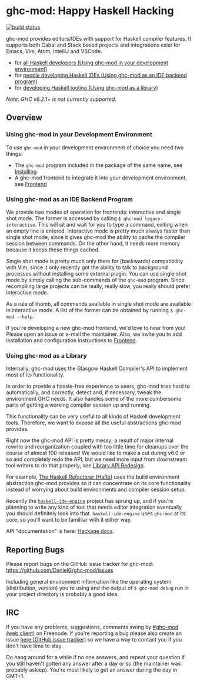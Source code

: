 # ghc-mod: Happy Haskell Hacking
[![build status](https://gitlab.com/dxld/ghc-mod/badges/master/build.svg)](https://gitlab.com/dxld/ghc-mod/commits/master)

ghc-mod provides editors/IDEs with support for Haskell compiler features. It
supports both Cabal and Stack based projects and integrations exist for Emacs,
Vim, Atom, IntelliJ and VSCode.

- for [all Haskell developers (Using ghc-mod in your development environment)](#using-ghc-mod-in-your-development-environment)
- for [people developing Haskell IDEs (Using ghc-mod as an IDE backend program)](#using-ghc-mod-as-an-ide-backend-program)
- for [developing Haskell tooling (Using ghc-mod as a library)](#using-ghc-mod-as-a-library)

*Note: GHC v8.2.1+ is not currently supported.*

## Overview

### Using ghc-mod in your Development Environment

To use `ghc-mod` in your development environment of choice you need two things:

  - The `ghc-mod` program included in the package of the same name, see [Installing](https://github.com/DanielG/ghc-mod/wiki/Installing)
  - A ghc-mod frontend to integrate it into your development environment, see [Frontend](https://github.com/DanielG/ghc-mod/wiki/Frontend)

### Using ghc-mod as an IDE Backend Program

We provide two modes of operation for frontends: interactive and single shot
mode. The former is accessed by calling `$ ghc-mod legacy-interactive`. This will
sit and wait for you to type a command, exiting when an empty line is
entered. Interactive mode is pretty much always faster than single shot mode,
since it gives ghc-mod the ability to cache the compiler session between
commands. On the other hand, it needs more memory because it keeps these things
cached. 

Single shot mode is pretty much only there for (backwards) compatibility with
Vim, since it only recently got the ability to talk to background processes
without installing some external plugin. You can use single shot mode by simply
calling the sub-commands of the `ghc-mod` program. Since recompiling large
projects can be really, really slow, you really should prefer interactive mode.

As a rule of thumb, all commands available in single shot mode are available in
interactive mode. A list of the former can be obtained by running 
`$ ghc-mod --help`.

If you're developing a new ghc-mod frontend, we'd love to hear from you! Please
open an issue or e-mail the maintainer. Also, we invite you to add installation
and configuration instructions to
[Frontend](https://github.com/DanielG/ghc-mod/wiki/Frontend).

### Using ghc-mod as a Library

Internally, ghc-mod uses the Glasgow Haskell Compiler's API to implement most of
its functionality.

In order to provide a hassle-free experience to users, ghc-mod tries hard to
automatically, and correctly, detect and, if necessary, tweak the environment GHC
needs. It also handles some of the more cumbersome parts of getting a working
compiler session up and running.

This functionality can be very useful to all kinds of Haskell development tools.
Therefore, we want to expose all the useful abstractions ghc-mod provides.

Right now the ghc-mod API is pretty messy; a result of major internal rewrite
and reorganization coupled with too little time for cleanups over the course of
almost 100 releases! We would like to make a cut during v6.0 or so and
completely redo the API, but we need more input from downstream tool writers to
do that properly, see [Library API Redesign](Library-API-Redesign.md).

For example, [The Haskell Refactorer (HaRe)](https://github.com/alanz/HaRe) uses
the build environment abstraction ghc-mod provides so it can concentrate on its
core functionality instead of worrying about build environments and compiler
session setup.

Recently the
[`haskell-ide-engine`](https://github.com/haskell/haskell-ide-engine) project
has sprung up, and if you're planning to write any kind of tool that needs editor
integration eventually you should definitely look into that. `haskell-ide-engine`
uses `ghc-mod` at its core, so you'll want to be familliar with it either way.

API "documentation" is here:
[Hackage docs](https://hackage.haskell.org/package/ghc-mod#modules).

## Reporting Bugs

Please report bugs on the GitHub issue tracker for ghc-mod:
https://github.com/DanielG/ghc-mod/issues

Including general environment information like the operating system
(distribution, version) you're using and the output of `$ ghc-mod debug` run in
your project directory is probably a good idea.

## IRC

If you have any problems, suggestions, comments swing by
[\#ghc-mod (web client)](https://kiwiirc.com/client/irc.freenode.org/ghc-mod) on
Freenode. If you're reporting a bug please also create an issue
[here (GitHub issue tracker)](https://github.com/DanielG/ghc-mod/issues) so we
have a way to contact you if you don't have time to stay.

Do hang around for a while if no one answers, and repeat your question if you
still haven't gotten any answer after a day or so (the maintainer was probably
asleep). You're most likely to get an answer during the day in GMT+1.
